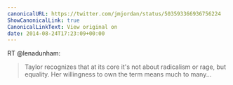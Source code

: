```yaml
---
canonicalURL: https://twitter.com/jmjordan/status/503593366936756224
ShowCanonicalLink: true
CanonicalLinkText: View original on
date: 2014-08-24T17:23:09+00:00
---
```

RT @lenadunham:
> Taylor recognizes that at its core it's not about radicalism or rage, but equality. Her willingness to own the term means much to many...